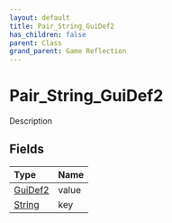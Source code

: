 ```yaml
---
layout: default
title: Pair_String_GuiDef2
has_children: false
parent: Class
grand_parent: Game Reflection
---
```

# Pair_String_GuiDef2
Description 

## Fields

| Type | Name |
|:----------|:--------------|
| [GuiDef2](/riftbreaker-wiki/docs/game-reflection/components/gui_def2/) | value |
| [String](/riftbreaker-wiki/docs/game-reflection/components/string/) | key |

